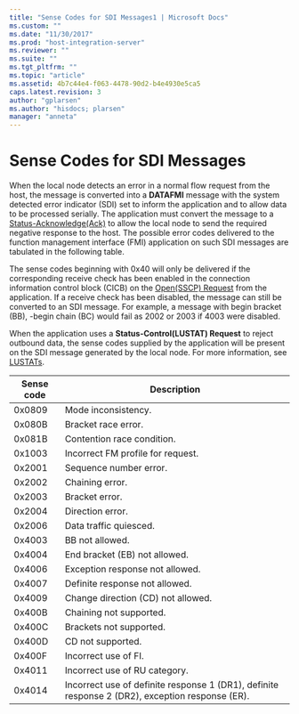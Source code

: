 ```yaml
---
title: "Sense Codes for SDI Messages1 | Microsoft Docs"
ms.custom: ""
ms.date: "11/30/2017"
ms.prod: "host-integration-server"
ms.reviewer: ""
ms.suite: ""
ms.tgt_pltfrm: ""
ms.topic: "article"
ms.assetid: 4b7c44e4-f063-4478-90d2-b4e4930e5ca5
caps.latest.revision: 3
author: "gplarsen"
ms.author: "hisdocs; plarsen"
manager: "anneta"
---
```

# Sense Codes for SDI Messages
When the local node detects an error in a normal flow request from the host, the message is converted into a **DATAFMI** message with the system detected error indicator (SDI) set to inform the application and to allow data to be processed serially. The application must convert the message to a [Status-Acknowledge(Ack)](./status-acknowledge-ack-2.md) to allow the local node to send the required negative response to the host. The possible error codes delivered to the function management interface (FMI) application on such SDI messages are tabulated in the following table.  

 The sense codes beginning with 0x40 will only be delivered if the corresponding receive check has been enabled in the connection information control block (CICB) on the [Open(SSCP) Request](./open-sscp-request2.md) from the application. If a receive check has been disabled, the message can still be converted to an SDI message. For example, a message with begin bracket (BB), -begin chain (BC) would fail as 2002 or 2003 if 4003 were disabled.  

 When the application uses a **Status-Control(LUSTAT) Request** to reject outbound data, the sense codes supplied by the application will be present on the SDI message generated by the local node. For more information, see [LUSTATs](../core/lustats]1.md).  


| Sense code |                                           Description                                           |
|------------|-------------------------------------------------------------------------------------------------|
|   0x0809   |                                       Mode inconsistency.                                       |
|   0x080B   |                                       Bracket race error.                                       |
|   0x081B   |                                   Contention race condition.                                    |
|   0x1003   |                                Incorrect FM profile for request.                                |
|   0x2001   |                                     Sequence number error.                                      |
|   0x2002   |                                         Chaining error.                                         |
|   0x2003   |                                         Bracket error.                                          |
|   0x2004   |                                        Direction error.                                         |
|   0x2006   |                                     Data traffic quiesced.                                      |
|   0x4003   |                                         BB not allowed.                                         |
|   0x4004   |                                  End bracket (EB) not allowed.                                  |
|   0x4006   |                                 Exception response not allowed.                                 |
|   0x4007   |                                 Definite response not allowed.                                  |
|   0x4009   |                               Change direction (CD) not allowed.                                |
|   0x400B   |                                     Chaining not supported.                                     |
|   0x400C   |                                     Brackets not supported.                                     |
|   0x400D   |                                        CD not supported.                                        |
|   0x400F   |                                      Incorrect use of FI.                                       |
|   0x4011   |                                  Incorrect use of RU category.                                  |
|   0x4014   | Incorrect use of definite response 1 (DR1), definite response 2 (DR2), exception response (ER). |

